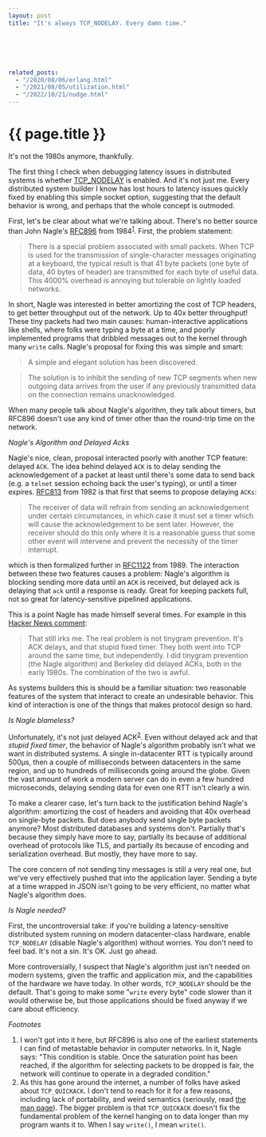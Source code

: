 ```yaml
---
layout: post
title: "It's always TCP_NODELAY. Every damn time."






related_posts:
  - "/2020/08/06/erlang.html"
  - "/2021/08/05/utilization.html"
  - "/2022/10/21/nudge.html"
---
```

{{ page.title }}
================

<p class="meta">It's not the 1980s anymore, thankfully.</p>

The first thing I check when debugging latency issues in distributed systems is whether [TCP_NODELAY](https://linux.die.net/man/7/tcp) is enabled. And it's not just me. Every distributed system builder I know has lost hours to latency issues quickly fixed by enabling this simple socket option, suggesting that the default behavior is wrong, and perhaps that the whole concept is outmoded.

First, let's be clear about what we're talking about. There's no better source than John Nagle's [RFC896](https://datatracker.ietf.org/doc/html/rfc896) from 1984<sup>[1](#foot1)</sup>. First, the problem statement:

> There is a special problem associated with small  packets.   When TCP  is  used  for  the transmission of single-character messages originating at a keyboard, the typical result  is  that  41  byte packets (one  byte  of data, 40 bytes of header) are transmitted for each byte of useful data.  This 4000%  overhead  is  annoying but tolerable on lightly loaded networks.

In short, Nagle was interested in better amortizing the cost of TCP headers, to get better throughput out of the network. Up to 40x better throughput! These tiny packets had two main causes: human-interactive applications like shells, where folks were typing a byte at a time, and poorly implemented programs that dribbled messages out to the kernel through many `write` calls. Nagle's proposal for fixing this was simple and smart:

> A  simple and elegant solution has been discovered.

> The solution is to inhibit the sending of new TCP  segments  when new  outgoing  data  arrives  from  the  user  if  any previously transmitted data on the connection remains unacknowledged.

When many people talk about Nagle's algorithm, they talk about timers, but RFC896 doesn't use any kind of timer other than the round-trip time on the network.

*Nagle's Algorithm and Delayed Acks*

Nagle's nice, clean, proposal interacted poorly with another TCP feature: delayed `ACK`. The idea behind delayed `ACK` is to delay sending the acknowledgement of a packet at least until there's some data to send back (e.g. a `telnet` session echoing back the user's typing), or until a timer expires. [RFC813](https://datatracker.ietf.org/doc/html/rfc813) from 1982 is that first that seems to propose delaying `ACKs`:

> The receiver of data will   refrain   from   sending   an   acknowledgement   under   certain circumstances, in which case it must set a timer which  will  cause  the acknowledgement  to be sent later.  However, the receiver should do this only where it is a reasonable guess that some other event will intervene and prevent the necessity of the timer  interrupt.

which is then formalized further in [RFC1122](https://datatracker.ietf.org/doc/html/rfc1122) from 1989. The interaction between these two features causes a problem: Nagle's algorithm is blocking sending more data until an `ACK` is received, but delayed ack is delaying that `ack` until a response is ready. Great for keeping packets full, not so great for latency-sensitive pipelined applications.

This is a point Nagle has made himself several times. For example in this [Hacker News comment](https://news.ycombinator.com/item?id=10608356):

> That still irks me. The real problem is not tinygram prevention. It's ACK delays, and that stupid fixed timer. They both went into TCP around the same time, but independently. I did tinygram prevention (the Nagle algorithm) and Berkeley did delayed ACKs, both in the early 1980s. The combination of the two is awful.

As systems builders this is should be a familiar situation: two reasonable features of the system that interact to create an undesirable behavior. This kind of interaction is one of the things that makes protocol design so hard.

*Is Nagle blameless?*

Unfortunately, it's not just delayed ACK<sup>[2](#foot2)</sup>. Even without delayed ack and that *stupid fixed timer*, the behavior of Nagle's algorithm probably isn't what we want in distributed systems. A single in-datacenter RTT is typically around 500μs, then a couple of milliseconds between datacenters in the same region, and up to hundreds of milliseconds going around the globe. Given the vast amount of work a modern server can do in even a few hundred microseconds, delaying sending data for even one RTT isn't clearly a win.

To make a clearer case, let's turn back to the justification behind Nagle's algorithm: amortizing the cost of headers and avoiding that 40x overhead on single-byte packets. But does anybody send single byte packets anymore? Most distributed databases and systems don't. Partially that's because they simply have more to say, partially its because of additional overhead of protocols like TLS, and partially its because of encoding and serialization overhead. But mostly, they have more to say. 

The core concern of not sending tiny messages is still a very real one, but we've very effectively pushed that into the application layer. Sending a byte at a time wrapped in JSON isn't going to be very efficient, no matter what Nagle's algorithm does.

*Is Nagle needed?*

First, the uncontroversial take: if you're building a latency-sensitive distributed system running on modern datacenter-class hardware, enable `TCP_NODELAY` (disable Nagle's algorithm) without worries. You don't need to feel bad. It's not a sin. It's OK. Just go ahead.

More controversially, I suspect that Nagle's algorithm just isn't needed on modern systems, given the traffic and application mix, and the capabilities of the hardware we have today. In other words, `TCP_NODELAY` should be the default. That's going to make some "`write` every byte" code slower than it would otherwise be, but those applications should be fixed anyway if we care about efficiency. 

*Footnotes*

1. <a name="foot1"></a> I won't got into it here, but RFC896 is also one of the earliest statements I can find of metastable behavior in computer networks. In it, Nagle says: "This condition is stable. Once the  saturation point has been reached, if the algorithm for selecting packets to be dropped is fair, the network will continue to operate in a degraded condition."
2. <a name="foot2"></a> As this has gone around the internet, a number of folks have asked about `TCP_QUICKACK`. I don't tend to reach for it for a few reasons, including lack of portability, and weird semantics (seriously, read [the man page](https://linux.die.net/man/7/tcp)). The bigger problem is that `TCP_QUICKACK` doesn't fix the fundamental problem of the kernel hanging on to data longer than my program wants it to. When I say `write()`, I mean `write()`.